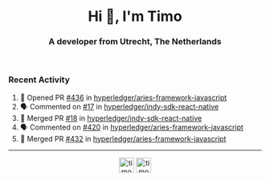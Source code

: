 <h1 align="center">Hi 👋, I'm Timo</h1>
<h3 align="center">A developer from Utrecht, The Netherlands</h3>
<br/>
<!-- https://github.com/rahuldkjain/github-profile-readme-generator --!>

<!--  <p align="left"><img src="https://github-readme-stats.vercel.app/api?username=timoglastra&show_icons=true&count_private=true&" alt="timoglastra" /></p> --!>

<!--
Github language stats
<p align="left"><img src="https://github-readme-stats.vercel.app/api/top-langs/?username=timoglastra&layout=compact" alt="timoglastra" /><p>
-->

<!-- Codestats language stats -->
<!-- <p align="left"><img src="https://codestats-readme.vercel.app/api/top-langs/?username=timoglastra&layout=compact&language_count=12" alt="timoglastra" /><p>    --!>
  
<h3>Recent Activity</h3>

<!--START_SECTION:activity-->
1. 💪 Opened PR [#436](https://github.com/hyperledger/aries-framework-javascript/pull/436) in [hyperledger/aries-framework-javascript](https://github.com/hyperledger/aries-framework-javascript)
2. 🗣 Commented on [#17](https://github.com/hyperledger/indy-sdk-react-native/issues/17) in [hyperledger/indy-sdk-react-native](https://github.com/hyperledger/indy-sdk-react-native)
3. 🎉 Merged PR [#18](https://github.com/hyperledger/indy-sdk-react-native/pull/18) in [hyperledger/indy-sdk-react-native](https://github.com/hyperledger/indy-sdk-react-native)
4. 🗣 Commented on [#420](https://github.com/hyperledger/aries-framework-javascript/issues/420) in [hyperledger/aries-framework-javascript](https://github.com/hyperledger/aries-framework-javascript)
5. 🎉 Merged PR [#432](https://github.com/hyperledger/aries-framework-javascript/pull/432) in [hyperledger/aries-framework-javascript](https://github.com/hyperledger/aries-framework-javascript)
<!--END_SECTION:activity-->

---

<p align="center">
<a href="https://twitter.com/timoglastra" target="blank"><img align="center" src="https://cdn.jsdelivr.net/npm/simple-icons@3.0.1/icons/twitter.svg" alt="timoglastra" height="30" width="30" /></a>
<a href="https://linkedin.com/in/timoglastra" target="blank"><img align="center" src="https://cdn.jsdelivr.net/npm/simple-icons@3.0.1/icons/linkedin.svg" alt="timoglastra" height="30" width="30" /></a>
</p>



